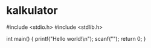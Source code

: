 # kalkulator
#include <stdio.h>
#include <stdlib.h>

int main()
{
    printf("Hello world!\n");
    scanf("");
    return 0;
}

